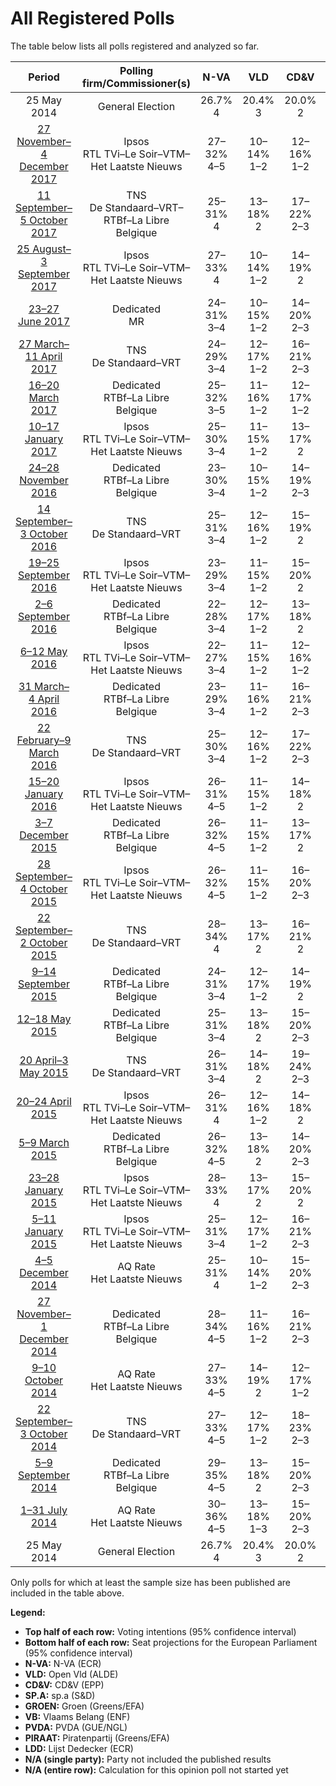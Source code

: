 # All Registered Polls

The table below lists all polls registered and analyzed so far.

| Period     | Polling firm/Commissioner(s) | N-VA | VLD | CD&V | SP.A | GROEN | VB | PVDA | PIRAAT | LDD |
|:----------:|:----------------------------:|:--:|:--:|:--:|:--:|:--:|:--:|:--:|:--:|:--:|
| 25 May 2014 | General Election | 26.7% <br> 4 | 20.4% <br> 3 | 20.0% <br> 2 | 13.2% <br> 1 | 10.6% <br> 1 | 6.8% <br> 1 | 2.4% <br> 0 | 0.0% <br> 0 | 0.0% <br> 0 |
| [27 November–4 December 2017](2017-12-04-Ipsos.html) | Ipsos <br> RTL TVi–Le Soir–VTM–Het Laatste Nieuws | 27–32% <br> 4–5 | 10–14% <br> 1–2 | 12–16% <br> 1–2 | 9–13% <br> 1–2 | 11–15% <br> 1–2 | 9–12% <br> 1–2 | 4–7% <br> 0–1 | N/A <br> N/A | N/A <br> N/A |
| [11 September–5 October 2017](2017-10-05-TNS.html) | TNS <br> De Standaard–VRT–RTBf–La Libre Belgique | 25–31% <br> 4 | 13–18% <br> 2 | 17–22% <br> 2–3 | 9–13% <br> 1–2 | 12–16% <br> 1–2 | 5–8% <br> 0–1 | 4–7% <br> 0 | N/A <br> N/A | N/A <br> N/A |
| [25 August–3 September 2017](2017-09-03-Ipsos.html) | Ipsos <br> RTL TVi–Le Soir–VTM–Het Laatste Nieuws | 27–33% <br> 4 | 10–14% <br> 1–2 | 14–19% <br> 2 | 10–14% <br> 1–2 | 11–16% <br> 1–2 | 6–10% <br> 1 | 4–7% <br> 0–1 | N/A <br> N/A | N/A <br> N/A |
| [23–27 June 2017](2017-06-27-Dedicated.html) | Dedicated <br> MR | 24–31% <br> 3–4 | 10–15% <br> 1–2 | 14–20% <br> 2–3 | 7–12% <br> 1 | 10–15% <br> 1–2 | 9–14% <br> 1–2 | 6–10% <br> 0–1 | N/A <br> N/A | N/A <br> N/A |
| [27 March–11 April 2017](2017-04-11-TNS.html) | TNS <br> De Standaard–VRT | 24–29% <br> 3–4 | 12–17% <br> 1–2 | 16–21% <br> 2–3 | 11–15% <br> 1–2 | 13–17% <br> 1–2 | 6–10% <br> 0–1 | 3–6% <br> 0 | N/A <br> N/A | N/A <br> N/A |
| [16–20 March 2017](2017-03-20-Dedicated.html) | Dedicated <br> RTBf–La Libre Belgique | 25–32% <br> 3–5 | 11–16% <br> 1–2 | 12–17% <br> 1–2 | 11–15% <br> 1–2 | 9–14% <br> 1–2 | 10–14% <br> 1–2 | 4–7% <br> 0–1 | 1–3% <br> 0 | N/A <br> N/A |
| [10–17 January 2017](2017-01-17-Ipsos.html) | Ipsos <br> RTL TVi–Le Soir–VTM–Het Laatste Nieuws | 25–30% <br> 3–4 | 11–15% <br> 1–2 | 13–17% <br> 2 | 11–15% <br> 1–2 | 10–14% <br> 1–2 | 9–12% <br> 1–2 | 4–7% <br> 0–1 | N/A <br> N/A | N/A <br> N/A |
| [24–28 November 2016](2016-11-28-Dedicated.html) | Dedicated <br> RTBf–La Libre Belgique | 23–30% <br> 3–4 | 10–15% <br> 1–2 | 14–19% <br> 2–3 | 11–16% <br> 1–2 | 10–15% <br> 1–2 | 10–15% <br> 1–2 | 3–6% <br> 0 | 1–2% <br> 0 | N/A <br> N/A |
| [14 September–3 October 2016](2016-10-03-TNS.html) | TNS <br> De Standaard–VRT | 25–31% <br> 3–4 | 12–16% <br> 1–2 | 15–19% <br> 2 | 14–18% <br> 2 | 11–16% <br> 1–2 | 7–10% <br> 0–1 | 2–5% <br> 0 | N/A <br> N/A | N/A <br> N/A |
| [19–25 September 2016](2016-09-25-Ipsos.html) | Ipsos <br> RTL TVi–Le Soir–VTM–Het Laatste Nieuws | 23–29% <br> 3–4 | 11–15% <br> 1–2 | 15–20% <br> 2 | 12–16% <br> 2 | 9–13% <br> 1–2 | 10–14% <br> 1–2 | 3–5% <br> 0 | N/A <br> N/A | N/A <br> N/A |
| [2–6 September 2016](2016-09-06-Dedicated.html) | Dedicated <br> RTBf–La Libre Belgique | 22–28% <br> 3–4 | 12–17% <br> 1–2 | 13–18% <br> 2 | 13–18% <br> 1–2 | 8–12% <br> 1 | 11–16% <br> 1–2 | 4–7% <br> 0–1 | 1–3% <br> 0 | N/A <br> N/A |
| [6–12 May 2016](2016-05-12-Ipsos.html) | Ipsos <br> RTL TVi–Le Soir–VTM–Het Laatste Nieuws | 22–27% <br> 3–4 | 11–15% <br> 1–2 | 12–16% <br> 1–2 | 14–18% <br> 2 | 9–13% <br> 1–2 | 12–16% <br> 1–2 | 4–6% <br> 0 | N/A <br> N/A | N/A <br> N/A |
| [31 March–4 April 2016](2016-04-04-Dedicated.html) | Dedicated <br> RTBf–La Libre Belgique | 23–29% <br> 3–4 | 11–16% <br> 1–2 | 16–21% <br> 2–3 | 12–17% <br> 1–2 | 8–13% <br> 1–2 | 10–15% <br> 1–2 | 3–5% <br> 0 | 1–2% <br> 0 | N/A <br> N/A |
| [22 February–9 March 2016](2016-03-09-TNS.html) | TNS <br> De Standaard–VRT | 25–30% <br> 3–4 | 12–16% <br> 1–2 | 17–22% <br> 2–3 | 13–17% <br> 1–2 | 10–14% <br> 1–2 | 7–10% <br> 1 | 3–5% <br> 0 | N/A <br> N/A | N/A <br> N/A |
| [15–20 January 2016](2016-01-20-Ipsos.html) | Ipsos <br> RTL TVi–Le Soir–VTM–Het Laatste Nieuws | 26–31% <br> 4–5 | 11–15% <br> 1–2 | 14–18% <br> 2 | 13–18% <br> 2 | 9–12% <br> 1–2 | 10–14% <br> 1–2 | 3–5% <br> 0 | N/A <br> N/A | N/A <br> N/A |
| [3–7 December 2015](2015-12-07-Dedicated.html) | Dedicated <br> RTBf–La Libre Belgique | 26–32% <br> 4–5 | 11–15% <br> 1–2 | 13–17% <br> 2 | 12–16% <br> 1–2 | 10–14% <br> 1–2 | 10–14% <br> 1–2 | 2–4% <br> 0 | N/A <br> N/A | N/A <br> N/A |
| [28 September–4 October 2015](2015-10-04-Ipsos.html) | Ipsos <br> RTL TVi–Le Soir–VTM–Het Laatste Nieuws | 26–32% <br> 4–5 | 11–15% <br> 1–2 | 16–20% <br> 2–3 | 12–17% <br> 2 | 7–11% <br> 1 | 9–13% <br> 1–2 | 3–5% <br> 0 | N/A <br> N/A | N/A <br> N/A |
| [22 September–2 October 2015](2015-10-02-TNS.html) | TNS <br> De Standaard–VRT | 28–34% <br> 4 | 13–17% <br> 2 | 16–21% <br> 2 | 12–16% <br> 2 | 8–12% <br> 1 | 6–9% <br> 1 | 3–5% <br> 0 | N/A <br> N/A | N/A <br> N/A |
| [9–14 September 2015](2015-09-14-Dedicated.html) | Dedicated <br> RTBf–La Libre Belgique | 24–31% <br> 3–4 | 12–17% <br> 1–2 | 14–19% <br> 2 | 14–19% <br> 2–3 | 8–12% <br> 1 | 8–12% <br> 1 | 3–5% <br> 0 | 1–2% <br> 0 | N/A <br> N/A |
| [12–18 May 2015](2015-05-18-Dedicated.html) | Dedicated <br> RTBf–La Libre Belgique | 25–31% <br> 3–4 | 13–18% <br> 2 | 15–20% <br> 2–3 | 13–18% <br> 2 | 8–12% <br> 1 | 6–10% <br> 0–1 | 2–5% <br> 0 | 1–3% <br> 0 | N/A <br> N/A |
| [20 April–3 May 2015](2015-05-03-TNS.html) | TNS <br> De Standaard–VRT | 26–31% <br> 3–4 | 14–18% <br> 2 | 19–24% <br> 2–3 | 12–17% <br> 1–2 | 10–14% <br> 1–2 | 5–7% <br> 0–1 | 1–2% <br> 0 | N/A <br> N/A | N/A <br> N/A |
| [20–24 April 2015](2015-04-24-Ipsos.html) | Ipsos <br> RTL TVi–Le Soir–VTM–Het Laatste Nieuws | 26–31% <br> 4 | 12–16% <br> 1–2 | 14–18% <br> 2 | 13–18% <br> 2 | 9–13% <br> 1 | 6–10% <br> 1 | 2–5% <br> 0 | N/A <br> N/A | N/A <br> N/A |
| [5–9 March 2015](2015-03-09-Dedicated.html) | Dedicated <br> RTBf–La Libre Belgique | 26–32% <br> 4–5 | 13–18% <br> 2 | 14–20% <br> 2–3 | 14–19% <br> 2–3 | 8–12% <br> 1 | 6–10% <br> 0–1 | 2–5% <br> 0 | 1–2% <br> 0 | 0–1% <br> 0 |
| [23–28 January 2015](2015-01-28-Ipsos.html) | Ipsos <br> RTL TVi–Le Soir–VTM–Het Laatste Nieuws | 28–33% <br> 4 | 13–17% <br> 2 | 15–20% <br> 2 | 13–17% <br> 2 | 9–12% <br> 1 | 6–9% <br> 1 | 3–5% <br> 0 | N/A <br> N/A | N/A <br> N/A |
| [5–11 January 2015](2015-01-11-Ipsos.html) | Ipsos <br> RTL TVi–Le Soir–VTM–Het Laatste Nieuws | 25–31% <br> 3–4 | 12–17% <br> 1–2 | 16–21% <br> 2–3 | 14–18% <br> 2 | 9–12% <br> 1 | 5–9% <br> 0–1 | 3–5% <br> 0 | N/A <br> N/A | N/A <br> N/A |
| [4–5 December 2014](2014-12-05-AQRate.html) | AQ Rate <br> Het Laatste Nieuws | 25–31% <br> 4 | 10–14% <br> 1–2 | 15–20% <br> 2–3 | 14–19% <br> 2–3 | 12–17% <br> 1–2 | 5–8% <br> 0–1 | 1–3% <br> 0 | N/A <br> N/A | N/A <br> N/A |
| [27 November–1 December 2014](2014-12-01-Dedicated.html) | Dedicated <br> RTBf–La Libre Belgique | 28–34% <br> 4–5 | 11–16% <br> 1–2 | 16–21% <br> 2–3 | 13–18% <br> 1–2 | 8–13% <br> 1–2 | 4–8% <br> 0–1 | 3–6% <br> 0–1 | 0–2% <br> 0 | 0–2% <br> 0 |
| [9–10 October 2014](2014-10-10-AQRate.html) | AQ Rate <br> Het Laatste Nieuws | 27–33% <br> 4–5 | 14–19% <br> 2 | 12–17% <br> 1–2 | 15–21% <br> 2–3 | 7–11% <br> 1 | 6–10% <br> 0–1 | 2–4% <br> 0 | N/A <br> N/A | N/A <br> N/A |
| [22 September–3 October 2014](2014-10-03-TNS.html) | TNS <br> De Standaard–VRT | 27–33% <br> 4–5 | 12–17% <br> 1–2 | 18–23% <br> 2–3 | 14–18% <br> 2 | 8–12% <br> 1 | 5–8% <br> 0–1 | 2–4% <br> 0 | N/A <br> N/A | N/A <br> N/A |
| [5–9 September 2014](2014-09-09-Dedicated.html) | Dedicated <br> RTBf–La Libre Belgique | 29–35% <br> 4–5 | 13–18% <br> 2 | 15–20% <br> 2–3 | 13–18% <br> 2 | 8–12% <br> 1 | 4–7% <br> 0–1 | 2–5% <br> 0 | 0–2% <br> 0 | 0–1% <br> 0 |
| [1–31 July 2014](2014-07-31-AQRate.html) | AQ Rate <br> Het Laatste Nieuws | 30–36% <br> 4–5 | 13–18% <br> 1–3 | 15–20% <br> 2–3 | 12–17% <br> 1–2 | 7–11% <br> 1 | 4–8% <br> 0–1 | 2–4% <br> 0 | N/A <br> N/A | N/A <br> N/A |
| 25 May 2014 | General Election | 26.7% <br> 4 | 20.4% <br> 3 | 20.0% <br> 2 | 13.2% <br> 1 | 10.6% <br> 1 | 6.8% <br> 1 | 2.4% <br> 0 | 0.0% <br> 0 | 0.0% <br> 0 |

Only polls for which at least the sample size has been published are included in the table above.

**Legend:**
+ **Top half of each row:** Voting intentions (95% confidence interval)
+ **Bottom half of each row:** Seat projections for the European Parliament (95% confidence interval)
+ **N-VA:** N-VA (ECR)
+ **VLD:** Open Vld (ALDE)
+ **CD&V:** CD&V (EPP)
+ **SP.A:** sp.a (S&D)
+ **GROEN:** Groen (Greens/EFA)
+ **VB:** Vlaams Belang (ENF)
+ **PVDA:** PVDA (GUE/NGL)
+ **PIRAAT:** Piratenpartij (Greens/EFA)
+ **LDD:** Lijst Dedecker (ECR)
+ **N/A (single party):** Party not included the published results
+ **N/A (entire row):** Calculation for this opinion poll not started yet


